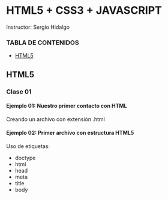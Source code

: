 # HTML5 + CSS3 + JAVASCRIPT 
Instructor: Sergio Hidalgo

### TABLA DE CONTENIDOS
- [HTML5](#html5)

## HTML5
### Clase 01
#### **Ejemplo 01: Nuestro primer contacto con HTML** 
Creando un archivo con extensión .html

#### **Ejemplo 02: Primer archivo con estructura HTML5** 
Uso de etiquetas:
* doctype
* html
* head
* meta
* title
* body
